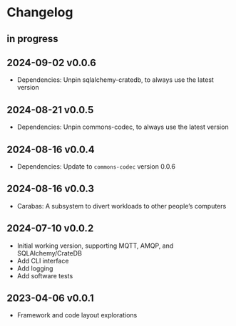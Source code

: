 # Changelog

## in progress

## 2024-09-02 v0.0.6
- Dependencies: Unpin sqlalchemy-cratedb, to always use the latest version

## 2024-08-21 v0.0.5
- Dependencies: Unpin commons-codec, to always use the latest version

## 2024-08-16 v0.0.4
- Dependencies: Update to `commons-codec` version 0.0.6

## 2024-08-16 v0.0.3
- Carabas: A subsystem to divert workloads to other people’s computers

## 2024-07-10 v0.0.2
- Initial working version, supporting MQTT, AMQP, and SQLAlchemy/CrateDB
- Add CLI interface
- Add logging
- Add software tests

## 2023-04-06 v0.0.1
- Framework and code layout explorations
